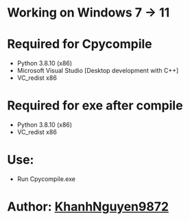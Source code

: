# Working on Windows 7 -> 11

# Required for Cpycompile
- Python 3.8.10 (x86)
- Microsoft Visual Studio [Desktop development with C++]
- VC_redist x86

# Required for exe after compile
- Python 3.8.10 (x86)
- VC_redist x86

# Use:
- Run Cpycompile.exe

# Author: [KhanhNguyen9872](https://fb.me/khanh10a1)